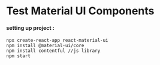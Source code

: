 # Test Material UI Components 

#### setting up project :
```
npx create-react-app react-material-ui    
npm install @material-ui/core    
npm install contentful //js library     
npm start   
```